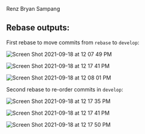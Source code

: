 Renz Bryan Sampang

## Rebase outputs:

First rebase to move commits from `rebase` to `develop`:

![Screen Shot 2021-09-18 at 12 07 49 PM](https://user-images.githubusercontent.com/55422021/133904391-9ae8febb-e191-4051-b6ac-d5f28fa404d0.png)

![Screen Shot 2021-09-18 at 12 17 41 PM](https://user-images.githubusercontent.com/55422021/133905127-66f9cfa5-f392-48e4-aff5-898d824e1b88.png)

![Screen Shot 2021-09-18 at 12 08 01 PM](https://user-images.githubusercontent.com/55422021/133904523-2963a030-ce30-4eca-b967-19e6a10e12fe.png)

Second rebase to re-order commits in `develop`:

![Screen Shot 2021-09-18 at 12 17 35 PM](https://user-images.githubusercontent.com/55422021/133904575-ce6cc9d0-da6e-4114-a47d-77f1661d59b1.png)

![Screen Shot 2021-09-18 at 12 17 41 PM](https://user-images.githubusercontent.com/55422021/133904576-b975e1ed-b6d7-4971-87bb-1b1d5b618d5f.png)

![Screen Shot 2021-09-18 at 12 17 50 PM](https://user-images.githubusercontent.com/55422021/133904580-0184424d-92a3-4070-9ef0-91d3ded319ab.png)

